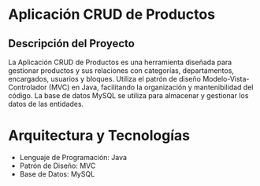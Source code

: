 # Aplicación CRUD de Productos
## Descripción del Proyecto
La Aplicación CRUD de Productos es una herramienta diseñada para gestionar productos y sus relaciones con categorías, departamentos, encargados, usuarios y bloques. Utiliza el patrón de diseño Modelo-Vista-Controlador (MVC) en Java, facilitando la organización y mantenibilidad del código. La base de datos MySQL se utiliza para almacenar y gestionar los datos de las entidades.

# Arquitectura y Tecnologías
- Lenguaje de Programación: Java
- Patrón de Diseño: MVC
- Base de Datos: MySQL
